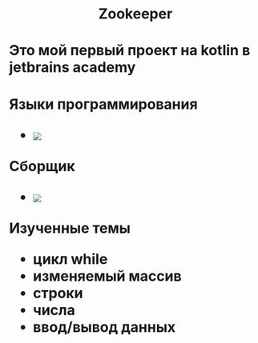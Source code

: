 <h1 align = "center"> Zookeeper </h1>
<h1>
  <p>Это мой первый проект на kotlin в jetbrains academy</p>
<h1>
<p>Языки программирования</p>
<ul>
  <li><img src="https://img.shields.io/badge/kotlin-%237F52FF.svg?style=for-the-badge&logo=kotlin&logoColor=white"></li>
</ul>
<p>Сборщик</p>
<ul>
  <li><img src="https://img.shields.io/badge/Gradle-02303A.svg?style=for-the-badge&logo=Gradle&logoColor=white"></li>
</ul>
<p>Изученные темы</p>
<ul>
  <li> цикл while </li>
  <li> изменяемый массив</li>
  <li> строки</li>
  <li> числа</li>
  <li> ввод/вывод данных</li>
</ul>

